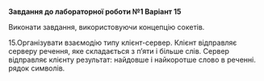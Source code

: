 **Завдання до лабораторної роботи №1
Варіант 15**

Виконати завдання, використовуючи концепцію сокетів.

15.Організувати взаємодію типу клієнт-сервер. Клієнт відправляє серверу речення, яке складається  з п’яти і більше слів. Сервер відправляє клієнту результат: найдовше і найкоротше слово в реченні.
 рядок символів.
